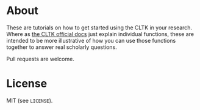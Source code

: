 # About

These are tutorials on how to get started using the CLTK in your research. Where as [the CLTK official docs](https://docs.cltk.org) just explain individual functions, these are intended to be more illustrative of how you can use those functions together to answer real scholarly questions.

Pull requests are welcome.

# License

MIT (see `LICENSE`).

